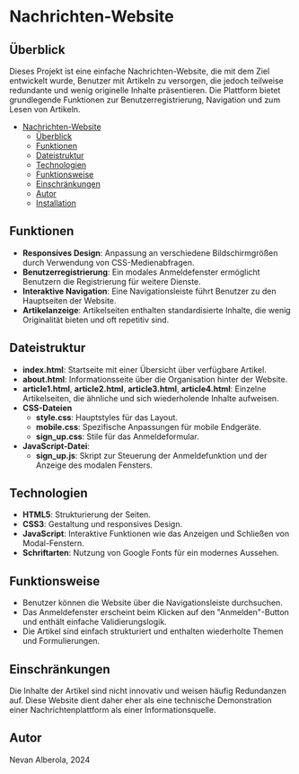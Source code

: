 # Nachrichten-Website

## Überblick

Dieses Projekt ist eine einfache Nachrichten-Website, die mit dem Ziel entwickelt wurde, Benutzer mit Artikeln zu versorgen, die jedoch teilweise redundante und wenig originelle Inhalte präsentieren. Die Plattform bietet grundlegende Funktionen zur Benutzerregistrierung, Navigation und zum Lesen von Artikeln.
- [Nachrichten-Website](#nachrichten-website)
  - [Überblick](#überblick)
  - [Funktionen](#funktionen)
  - [Dateistruktur](#dateistruktur)
  - [Technologien](#technologien)
  - [Funktionsweise](#funktionsweise)
  - [Einschränkungen](#einschränkungen)
  - [Autor](#autor)
  - [Installation](#installation)

## Funktionen

- **Responsives Design**: Anpassung an verschiedene Bildschirmgrößen durch Verwendung von CSS-Medienabfragen.
- **Benutzerregistrierung**: Ein modales Anmeldefenster ermöglicht Benutzern die Registrierung für weitere Dienste.
- **Interaktive Navigation**: Eine Navigationsleiste führt Benutzer zu den Hauptseiten der Website.
- **Artikelanzeige**: Artikelseiten enthalten standardisierte Inhalte, die wenig Originalität bieten und oft repetitiv sind.

## Dateistruktur

- **index.html**: Startseite mit einer Übersicht über verfügbare Artikel.
- **about.html**: Informationsseite über die Organisation hinter der Website.
- **article1.html**, **article2.html**, **article3.html**, **article4.html**: Einzelne Artikelseiten, die ähnliche und sich wiederholende Inhalte aufweisen.
- **CSS-Dateien**
  - **style.css**: Hauptstyles für das Layout.
  - **mobile.css**: Spezifische Anpassungen für mobile Endgeräte.
  - **sign_up.css**: Stile für das Anmeldeformular.
- **JavaScript-Datei**:
  - **sign_up.js**: Skript zur Steuerung der Anmeldefunktion und der Anzeige des modalen Fensters.

## Technologien

- **HTML5**: Strukturierung der Seiten.
- **CSS3**: Gestaltung und responsives Design.
- **JavaScript**: Interaktive Funktionen wie das Anzeigen und Schließen von Modal-Fenstern.
- **Schriftarten**: Nutzung von Google Fonts für ein modernes Aussehen.

## Funktionsweise

- Benutzer können die Website über die Navigationsleiste durchsuchen.
- Das Anmeldefenster erscheint beim Klicken auf den "Anmelden"-Button und enthält einfache Validierungslogik.
- Die Artikel sind einfach strukturiert und enthalten wiederholte Themen und Formulierungen.

## Einschränkungen

Die Inhalte der Artikel sind nicht innovativ und weisen häufig Redundanzen auf. Diese Website dient daher eher als eine technische Demonstration einer Nachrichtenplattform als einer Informationsquelle.

## Autor
Nevan Alberola, 2024  
